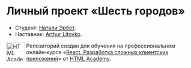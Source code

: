 # Личный проект «Шесть городов»

* Студент: [Натали Эрбет](https://up.htmlacademy.ru/react/13/user/998653).
* Наставник: [Arthur Litovko](https://htmlacademy.ru/profile/id6927).


<a href="https://htmlacademy.ru/intensive/react"><img align="left" width="50" height="50" title="HTML Academy" src="https://up.htmlacademy.ru/static/img/intensive/react/logo-for-github.png"></a>

Репозиторий создан для обучения на профессиональном онлайн‑курсе «[React. Разработка сложных клиентских приложений](https://htmlacademy.ru/intensive/react)» от [HTML Academy](https://htmlacademy.ru).
